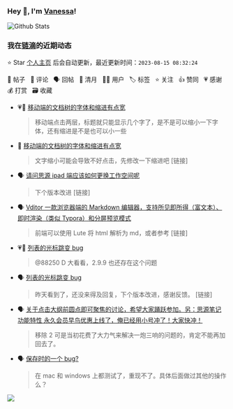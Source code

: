 ### Hey 👋, I'm [Vanessa](http://vanessa.b3log.org/)!

![Github Stats](https://github-readme-stats.vercel.app/api?username=Vanessa219&show_icons=true)

<!--events start -->

### 我在[链滴](https://ld246.com)的近期动态

⭐️ Star [个人主页](https://github.com/Vanessa219/Vanessa219) 后会自动更新，最近更新时间：`2023-08-15 08:32:24`

📝 帖子 &nbsp; 💬 评论 &nbsp; 🗣 回帖 &nbsp; 🌙 清月 &nbsp; 👨‍💻 用户 &nbsp; 🏷️ 标签 &nbsp; ⭐️ 关注 &nbsp; 👍 赞同 &nbsp; 💗 感谢 &nbsp; 💰 打赏 &nbsp; 🗃 收藏

* 💗📝 [移动端的文档树的字体和缩进有点宽](https://ld246.com/article/1691659653273)

  > 移动端点击两层，标题就只能显示几个字了，是不是可以缩小一下字体，还有缩进是不是也可以小一些
* 💬 [移动端的文档树的字体和缩进有点宽](https://ld246.com/article/1691659653273/comment/1691676408176#comments)

  > 文字缩小可能会导致不好点击，先修改一下缩进吧 [链接]
* 🗣 [请问思源 ipad 端应该如何更换工作空间呢](https://ld246.com/article/1691668626632/comment/1691675527807#comments)

  > 下个版本改进 [链接]
* 🗣 [Vditor 一款浏览器端的 Markdown 编辑器，支持所见即所得（富文本）、即时渲染（类似 Typora）和分屏预览模式](https://ld246.com/article/1549638745630/comment/1691506661993#comments)

  > 前端可以使用 Lute 将 html 解析为 md，或者参考 [链接]
* 💗💬 [列表的光标跳变 bug](https://ld246.com/article/1691383435795/comment/1691496013710#comments)

  > @88250 D 大看看，2.9.9 也还存在这个问题
* 🗣 [列表的光标跳变 bug](https://ld246.com/article/1691383435795/comment/1691496013710#comments)

  > 昨天看到了，还没来得及回复，下个版本改进，感谢反馈。 [链接]
* 🗣 [关于点击大纲前圆点即可聚焦的讨论，希望大家踊跃参加。另：思源笔记 功能特性 永久会员早鸟优惠上线了，俺已经用小号冲了！大家快冲！](https://ld246.com/article/1691310992434/comment/1691468455270#comments)

  > 移除 2 可是当初花费了大力气来解决一炮三响的问题的，肯定不能再加回去了。
* 🗣 [保存时的一个 bug?](https://ld246.com/article/1691379774134/comment/1691389656743#comments)

  > 在 mac 和 windows 上都测试了，重现不了。具体后面做过其他的操作么？


<!--events end -->

<a title="Hits" target="_blank" href="https://github.com/Vanessa219/Vanessa219"><img src="https://hits.b3log.org/Vanessa219/Vanessa219.svg"></a>
